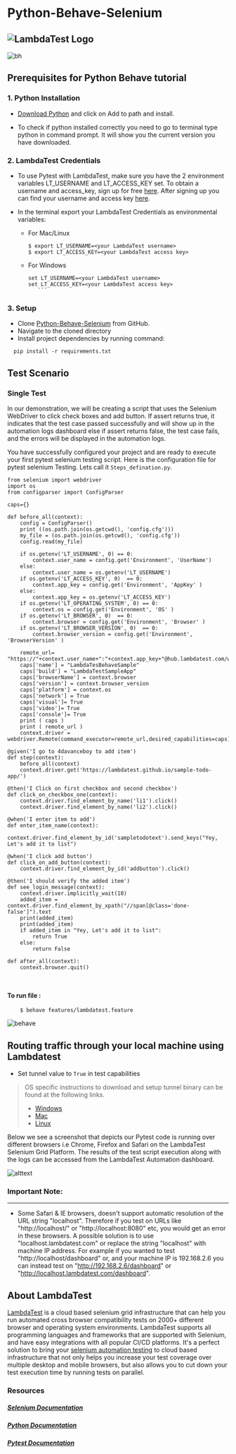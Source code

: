 # Python-Behave-Selenium
![LambdaTest Logo](https://www.lambdatest.com/static/images/logo.svg)
---

![bh](https://github.com/Apoorvlt/test/blob/master/3344102.png)


## Prerequisites for Python Behave tutorial 

### 1. Python Installation

 * [Download Python](https://www.python.org/downloads/) and click on Add to path and install.
 
 * To check if python installed correctly you need to go to terminal type python in command prompt. It will show you the current version you have downloaded.
 
### 2. LambdaTest Credentials
  * To use Pytest with LambdaTest, make sure you have the 2 environment variables LT_USERNAME and LT_ACCESS_KEY set. To obtain a username and access_key, sign up for free [here](https://lambdatest.com). After signing up you can find your username and access key [here](https://accounts.lambdatest.com/detail/profile).
  * In the terminal export your LambdaTest Credentials as environmental variables:
       
       * For Mac/Linux
            ```
            $ export LT_USERNAME=<your LambdaTest username>
            $ export LT_ACCESS_KEY=<your LambdaTest access key>
            ```
       
       * For Windows
            ```
            set LT_USERNAME=<your LambdaTest username>
            set LT_ACCESS_KEY=<your LambdaTest access key>
    	       ```

### 3. Setup

 * Clone [Python-Behave-Selenium](https://github.com/LambdaTest/python-behave-selenium.git) from GitHub.
 * Navigate to the cloned directory
 * Install project dependencies by running command:
 
 ```
   pip install -r requirements.txt
 ```

## Test Scenario

### Single Test

In our demonstration, we will be creating a script that uses the Selenium WebDriver to click check boxes and add button. If assert returns true, it indicates that the test case passed successfully and will show up in the automation logs dashboard else if assert returns false, the test case fails, and the errors will be displayed in the automation logs.

You have successfully configured your project and are ready to execute your first pytest selenium testing script. Here is the configuration file for pytest selenium Testing. Lets call it <code>Steps_defination.py</code>.

```
from selenium import webdriver
import os
from configparser import ConfigParser

caps={}

def before_all(context):    
    config = ConfigParser()
    print ((os.path.join(os.getcwd(), 'config.cfg')))
    my_file = (os.path.join(os.getcwd(), 'config.cfg'))
    config.read(my_file)
    
    if os.getenv('LT_USERNAME', 0) == 0:
        context.user_name = config.get('Environment', 'UserName')
    else:
        context.user_name = os.getenv('LT_USERNAME')
    if os.getenv('LT_ACCESS_KEY', 0)  == 0:
        context.app_key = config.get('Environment', 'AppKey' )
    else:
        context.app_key = os.getenv('LT_ACCESS_KEY')
    if os.getenv('LT_OPERATING_SYSTEM', 0) == 0:
        context.os = config.get('Environment', 'OS' )
    if os.getenv('LT_BROWSER', 0)  == 0:
        context.browser = config.get('Environment', 'Browser' )
    if os.getenv('LT_BROWSER_VERSION', 0)  == 0:
        context.browser_version = config.get('Environment', 'BrowserVersion' )

    remote_url= "https://"+context.user_name+":"+context.app_key+"@hub.lambdatest.com/wd/hub"
    caps['name'] = "LambdaTesBehaveSample"
    caps['build'] = "LambdaTestSampleApp"
    caps['browserName'] = context.browser       
    caps['version'] = context.browser_version
    caps['platform'] = context.os
    caps['network'] = True
    caps['visual']= True
    caps['video']= True
    caps['console']= True
    print ( caps )
    print ( remote_url )
    context.driver = webdriver.Remote(command_executor=remote_url,desired_capabilities=caps) 

@given('I go to 4davanceboy to add item')
def step(context):
    before_all(context)
    context.driver.get('https://lambdatest.github.io/sample-todo-app/')

@then('I Click on first checkbox and second checkbox')
def click_on_checkbox_one(context):
    context.driver.find_element_by_name('li1').click()
    context.driver.find_element_by_name('li2').click()

@when('I enter item to add')
def enter_item_name(context):
    context.driver.find_element_by_id('sampletodotext').send_keys("Yey, Let's add it to list")

@when('I click add button')
def click_on_add_button(context):
    context.driver.find_element_by_id('addbutton').click()

@then('I should verify the added item')
def see_login_message(context):
    context.driver.implicitly_wait(10)
    added_item = context.driver.find_element_by_xpath("//span[@class='done-false']").text
    print(added_item)
    print(added_item)
    if added_item in "Yey, Let's add it to list":
        return True
    else:
        return False

def after_all(context):
    context.browser.quit()
      
    
```

#### To run file :

```
    $ behave features/lambdatest.feature
 ```

![behave](https://github.com/Apoorvlt/test/blob/master/behavecap.PNG)


##  Routing traffic through your local machine using Lambdatest
- Set tunnel value to `True` in test capabilities
> OS specific instructions to download and setup tunnel binary can be found at the following links.
>    - [Windows](https://www.lambdatest.com/support/docs/display/TD/Local+Testing+For+Windows)
>    - [Mac](https://www.lambdatest.com/support/docs/display/TD/Local+Testing+For+MacOS)
>    - [Linux](https://www.lambdatest.com/support/docs/display/TD/Local+Testing+For+Linux)



Below we see a screenshot that depicts our Pytest code is running over different browsers i.e Chrome, Firefox and Safari on the LambdaTest Selenium Grid Platform. The results of the test script execution along with the logs can be accessed from the LambdaTest Automation dashboard.


![alttext](https://github.com/Apoorvlt/test/blob/master/Capture.PNG)



### Important Note:
---
- Some Safari & IE browsers, doesn't support automatic resolution of the URL string "localhost". Therefore if you test on URLs like "http://localhost/" or "http://localhost:8080" etc, you would get an error in these browsers. A possible solution is to use "localhost.lambdatest.com" or replace the string "localhost" with machine IP address. For example if you wanted to test "http://localhost/dashboard" or, and your machine IP is 192.168.2.6 you can instead test on "http://192.168.2.6/dashboard" or "http://localhost.lambdatest.com/dashboard".

## About LambdaTest
[LambdaTest](https://www.lambdatest.com/) is a cloud based selenium grid infrastructure that can help you run automated cross browser compatibility tests on 2000+ different browser and operating system environments. LambdaTest supports all programming languages and frameworks that are supported with Selenium, and have easy integrations with all popular CI/CD platforms. It's a perfect solution to bring your [selenium automation testing](https://www.lambdatest.com/selenium-automation) to cloud based infrastructure that not only helps you increase your test coverage over multiple desktop and mobile browsers, but also allows you to cut down your test execution time by running tests on parallel.

### Resources

##### [Selenium Documentation](http://www.seleniumhq.org/docs/)

##### [Python Documentation](https://docs.python.org/2.7/)

##### [Pytest Documentation](http://pytest.org/latest/contents.html)

